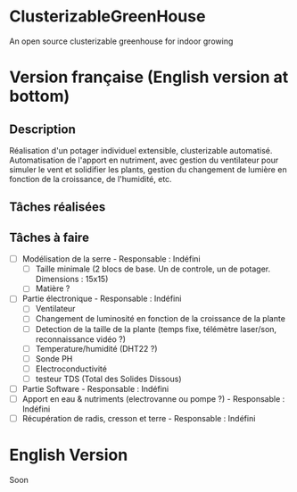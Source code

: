 # ClusterizableGreenHouse
An open source clusterizable greenhouse for indoor growing

# Version française (English version at bottom)

## Description
Réalisation d'un potager individuel extensible, clusterizable automatisé. Automatisation de l'apport en nutriment, avec gestion du ventilateur pour simuler le vent et solidifier les plants, gestion du changement de lumière en fonction de la croissance, de l'humidité, etc.

## Tâches réalisées

## Tâches à faire
- [ ] Modélisation de la serre - Responsable : Indéfini
     - [ ] Taille minimale (2 blocs de base. Un de controle, un de potager. Dimensions : 15x15)
     - [ ] Matière ?
- [ ] Partie électronique - Responsable : Indéfini
     - [ ] Ventilateur
     - [ ] Changement de luminosité en fonction de la croissance de la plante
     - [ ] Detection de la taille de la plante (temps fixe, télémètre laser/son, reconnaissance vidéo ?)
     - [ ] Temperature/humidité (DHT22 ?)
     - [ ] Sonde PH
     - [ ] Electroconductivité
     - [ ] testeur TDS (Total des Solides Dissous)
- [ ] Partie Software - Responsable : Indéfini
- [ ] Apport en eau & nutriments (electrovanne ou pompe ?) - Responsable : Indéfini
- [ ] Récupération de radis, cresson et terre - Responsable : Indéfini

# English Version
Soon
